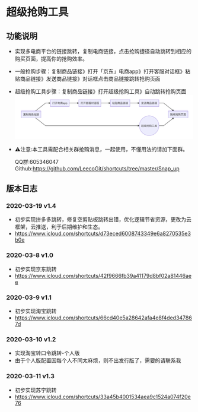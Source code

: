 # 超级抢购工具

## 功能说明

* 实现多电商平台的链接跳转，复制电商链接，点击抢购捷径自动跳转到相应的购买页面，提高你的抢购效率。
* 一般抢购步骤：复制商品链接》打开「京东」电商app》打开客服对话框》粘贴商品链接》发送商品链接》对话框点击商品链接跳转抢购页面
* 超级抢购工具步骤：复制商品链接》打开超级抢购工具》自动跳转抢购页面
  ![流程图](assets/markdown-img-paste-20200311163640918.png)

* ⚠️注意:本工具需配合相关群抢购消息，一起使用，不懂用法的请加下面群。

  QQ群:605346047
  Github:https://github.com/LeecoGit/shortcuts/tree/master/Snap_up

## 版本日志

### 2020-03-19 v1.4
* 初步实现拼多多跳转，修复空剪贴板跳转出错，优化逻辑节省资源，更改为云框架，云推送，利于后期维护和生态。
* https://www.icloud.com/shortcuts/d73eced6008743349e6a8270535e3b0e

### 2020-03-8 v1.0
* 初步实现京东跳转
* https://www.icloud.com/shortcuts/42f9666fb39a41179d8bf02a81446aee

### 2020-03-9 v1.1
* 初步实现淘宝跳转
* https://www.icloud.com/shortcuts/66cd40e5a28642afa4e8f4ded347867d

### 2020-03-10 v1.2
* 实现淘宝转口令跳转-个人版
* 由于个人版配置因每个人不同太麻烦，则不出发行版了，需要的请联系我

### 2020-03-11 v1.3
* 初步实现苏宁跳转
* https://www.icloud.com/shortcuts/33a45b4001534aea9c1524a074f20e76
